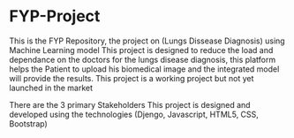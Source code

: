 # FYP-Project

This is the FYP Repository, the project on (Lungs Dissease Diagnosis) using Machine Learning model
This project is designed to reduce the load and dependance on the doctors for the lungs disease diagnosis, this platform helps the Patient to upload his biomedical image and the integrated model will provide the results. This project is a working project but not yet launched in the market

There are the 3 primary Stakeholders 
This project is designed and developed using the technologies (Djengo, Javascript, HTML5, CSS, Bootstrap)

